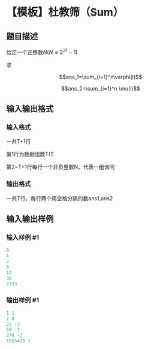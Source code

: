 # 【模板】杜教筛（Sum）

## 题目描述

给定一个正整数$N(N\le2^{31}-1)$

求

$$ans_1=\sum_{i=1}^n\varphi(i)$$

$$ans_2=\sum_{i=1}^n \mu(i)$$

## 输入输出格式

### 输入格式

一共T+1行

第1行为数据组数T(T

第2~T+1行每行一个非负整数N，代表一组询问

### 输出格式

一共T行，每行两个用空格分隔的数ans1,ans2

## 输入输出样例

### 输入样例 #1

```cpp
6
1
2
8
13
30
2333
```


### 输出样例 #1

```cpp
1 1
2 0
22 -2
58 -3
278 -3
1655470 2
```


